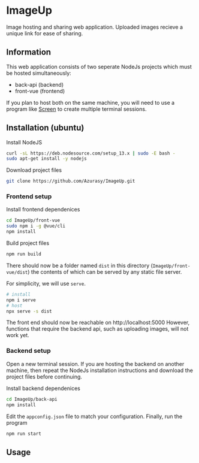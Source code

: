 
# ImageUp
Image hosting and sharing web application. Uploaded images recieve a unique link for ease of sharing.
## Information
This web application consists of two seperate NodeJs projects which must be hosted simultaneously:
- back-api (backend)
- front-vue (frontend)

If you plan to host both on the same machine, you will need to use a program like [Screen](https://www.gnu.org/software/screen/) to create multiple terminal sessions.

## Installation (ubuntu)
Install NodeJS
```bash
curl -sL https://deb.nodesource.com/setup_13.x | sudo -E bash -
sudo apt-get install -y nodejs
```

Download project files
```bash
git clone https://github.com/Azurasy/ImageUp.git
```

### Frontend setup
Install frontend dependenices
```bash
cd ImageUp/front-vue
sudo npm i -g @vue/cli
npm install
```
Build project files
```bash
npm run build
```
There should now be a folder named  `dist` in this directory (`ImageUp/front-vue/dist`) the contents of which can be served by any static file server.

For simplicity, we will use `serve`.
```bash
# install
npm i serve
# host
npx serve -s dist
```
The front end should now be reachable on http://localhost:5000
However, functions that require the backend api, such as uploading images, will not work yet.

### Backend setup
Open a new terminal session. If you are hosting the backend on another machine, then repeat the NodeJs installation instructions and download the project files before continuing.

Install backend dependenices
```bash
cd ImageUp/back-api
npm install
```
Edit the `appconfig.json` file to match your configuration.
Finally, run the program
```bash
npm run start
```

## Usage
```


```
